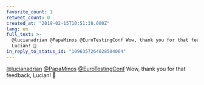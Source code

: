 ```yaml
---
favorite_count: 1
retweet_count: 0
created_at: "2019-02-15T10:51:38.000Z"
lang: en
full_text: >-
  @lucianadrian @PapaMinos @EuroTestingConf Wow, thank you for that feedback,
  Lucian! 🤙
in_reply_to_status_id: "1096357264028504064"
---
```


[@lucianadrian](https://twitter.com/lucianadrian)
[@PapaMinos](https://twitter.com/PapaMinos)
[@EuroTestingConf](https://twitter.com/EuroTestingConf) Wow, thank you for that
feedback, Lucian! 🤙
